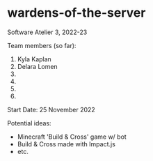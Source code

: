 # wardens-of-the-server

Software Atelier 3, 2022-23

Team members (so far):
1. Kyla Kaplan
2. Delara Lomen
3.
4.
5.
6. 

Start Date: 25 November 2022

Potential ideas:
- Minecraft 'Build & Cross' game w/ bot
- Build & Cross made with Impact.js
- etc.
